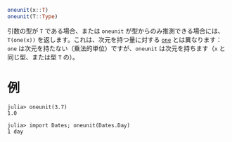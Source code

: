 ```julia
oneunit(x::T)
oneunit(T::Type)
```

引数の型が `T` である場合、または `oneunit` が型からのみ推測できる場合には、`T(one(x))` を返します。これは、次元を持つ量に対する [`one`](@ref) とは異なります：`one` は次元を持たない（乗法的単位）ですが、`oneunit` は次元を持ちます（`x` と同じ型、または型 `T` の）。

# 例

```jldoctest
julia> oneunit(3.7)
1.0

julia> import Dates; oneunit(Dates.Day)
1 day
```

